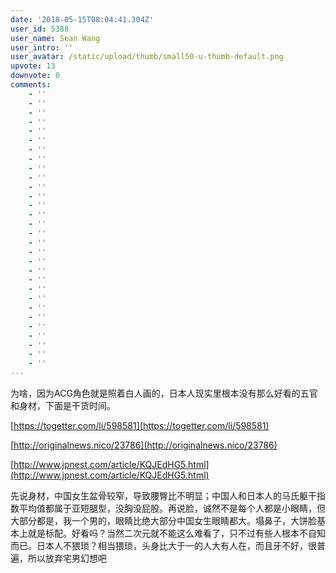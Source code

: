 ```yaml
---
date: '2018-05-15T08:04:41.304Z'
user_id: 5388
user_name: Sean Wang
user_intro: ''
user_avatar: /static/upload/thumb/small50-u-thumb-default.png
upvote: 13
downvote: 0
comments:
    - ''
    - ''
    - ''
    - ''
    - ''
    - ''
    - ''
    - ''
    - ''
    - ''
    - ''
    - ''
    - ''
    - ''
    - ''
    - ''
    - ''
    - ''
    - ''
    - ''
    - ''
    - ''
    - ''
    - ''
    - ''
    - ''
    - ''
    - ''
    - ''
    - ''
---
```


为啥，因为ACG角色就是照着白人画的，日本人现实里根本没有那么好看的五官和身材，下面是干货时间。

[https://togetter.com/li/598581](https://togetter.com/li/598581)

[http://originalnews.nico/23786](http://originalnews.nico/23786)

[http://www.jpnest.com/article/KQJEdHG5.html](http://www.jpnest.com/article/KQJEdHG5.html)

先说身材，中国女生盆骨较窄，导致腰臀比不明显；中国人和日本人的马氏躯干指数平均值都属于亚短腿型，没胸没屁股。再说脸，诚然不是每个人都是小眼睛，但大部分都是，我一个男的，眼睛比绝大部分中国女生眼睛都大。塌鼻子，大饼脸基本上就是标配。好看吗？当然二次元就不能这么难看了，只不过有些人根本不自知而已。日本人不猥琐？相当猥琐，头身比大于一的人大有人在，而且牙不好，很普遍，所以放弃宅男幻想吧
